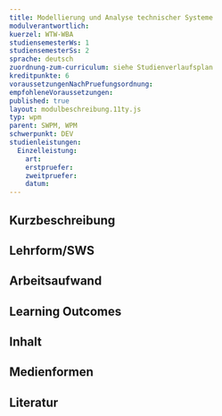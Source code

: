 ```yaml
---
title: Modellierung und Analyse technischer Systeme
modulverantwortlich: 
kuerzel: WTW-WBA
studiensemesterWs: 1
studiensemesterSs: 2
sprache: deutsch
zuordnung-zum-curriculum: siehe Studienverlaufsplan
kreditpunkte: 6
voraussetzungenNachPruefungsordnung: 
empfohleneVoraussetzungen: 
published: true
layout: modulbeschreibung.11ty.js
typ: wpm
parent: SWPM, WPM
schwerpunkt: DEV
studienleistungen:
  Einzelleistung:
    art: 
    erstpruefer: 
    zweitpruefer: 
    datum: 
---
```

## Kurzbeschreibung

## Lehrform/SWS

## Arbeitsaufwand

## Learning Outcomes

## Inhalt

## Medienformen

## Literatur
